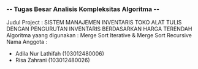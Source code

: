 <h3> -- Tugas Besar Analisis Kompleksitas Algoritma -- </h3>

Judul Project : SISTEM MANAJEMEN INVENTARIS TOKO ALAT TULIS DENGAN PENGURUTAN INVENTARIS BERDASARKAN HARGA TERENDAH <br/>
Algoritma yaang digunakan : Merge Sort Iterative & Merge Sort Recursive <br/>
Nama Anggota : </br>
- Adila Nur Lathifah (103012480006) </br>
- Risa Zahrani (103012480026)
  

